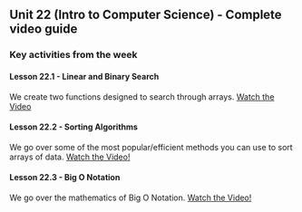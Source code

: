 ## Unit 22 (Intro to Computer Science) - Complete video guide

### Key activities from the week

#### Lesson 22.1 - Linear and Binary Search

We create two functions designed to search through arrays.
[Watch the Video](https://www.youtube.com/watch?v=3OH-Ta_mc8E)

#### Lesson 22.2 - Sorting Algorithms

We go over some of the most popular/efficient methods you can use to sort arrays of data.
[Watch the Video!](https://www.youtube.com/watch?v=CnBvrA5EOfw)

#### Lesson 22.3 - Big O Notation

We go over the mathematics of Big O Notation.
[Watch the Video!](https://www.youtube.com/watch?v=kDGPJlufPRE)
